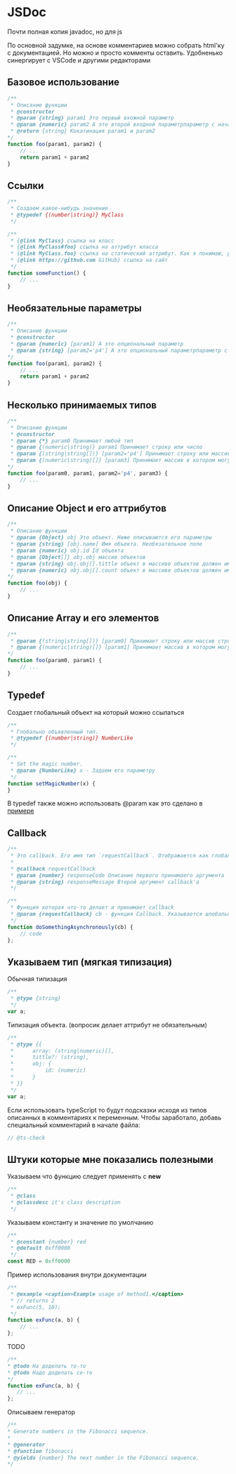 # JSDoc

Почти полная копия javadoc, но для js

По основной задумке, на основе комментариев можно собрать html'ку с документацией. Но можно и просто комменты оставить. Удобненько синергирует с VSCode и другими редакторами

## Базовое использование

````js
/** 
 * Описание функции 
 * @constructor
 * @param {string} param1 Это первый вхожной параметр
 * @param {numeric} param2 А это второй входной параметрпараметр с начальным значением
 * @return {string} Кокатинация param1 и param2
*/
function foo(param1, param2) {
    // ...
    return param1 + param2
}
````

## Ссылки

````js
/**
 * Создаем какое-нибудь значение
 * @typedef {(number|string)} MyClass
 */

/**
 * {@link MyClass} ссылка на класс
 * {@link MyClass#foo} ссылка на аттрибут класса
 * {@link MyClass.foo} ссылка на статический аттрибут. Как я понимаю, речь о Prototype
 * {@link https://github.com GitHub} ссылка на сайт
 */
function someFunction() {
    // ...
}
````

## Необязательные параметры

````js
/** 
 * Описание функции 
 * @constructor
 * @param {numeric} [param1] А это опциональный параметр
 * @param {string} [param2='p4'] А это опциональный параметрпараметр с начальным значением
*/
function foo(param1, param2) {
    // ...
    return param1 + param2
}
````

## Несколько принимаемых типов

````js
/** 
 * Описание функции 
 * @constructor
 * @param {*} param0 Принимает любой тип
 * @param {(numeric|string)} param1 Принимает строку или число
 * @param {(string|string[])} [param2='p4'] Принимает строку или массив строк, да еще начальное значение
 * @param {(numeric|string)[]} [param3] Принимает массив в котором могут быть чилса или строки
*/
function foo(param0, param1, param2='p4', param3) {
    // ...
}
````

## Описание Object и его аттрибутов

````js
/** 
 * Описание функции 
 * @param {Object} obj Это объект. Ниже описываются его параметры
 * @param {string} [obj.name] Имя объекта. Необязательное поле
 * @param {numeric} obj.id Id объекта
 * @param {Object[]} obj.obj массив объектов
 * @param {string} obj.obj[].tittle объект в массиве объектов должен иметь поле tittle
 * @param {numeric} obj.obj[].count объект в массиве объектов должен иметь поле count
*/
function foo(obj) {
    // ...
}
````

## Описание Array и его элементов

````js
/** 
 * @param {(string|string[])} [param0] Принимает строку или массив строк, да еще начальное значение
 * @param {(numeric|string)[]} [param1] Принимает массив в котором могут быть числа или строки
*/
function foo(param0, param1) {
    // ...
}
````

## Typedef

Создает глобальный объект на который можно ссылаться

````js
/**
 * Глобально объявленный тип.
 * @typedef {(number|string)} NumberLike
 */

/**
 * Set the magic number.
 * @param {NumberLike} x - Задаем его параметру
 */
function setMagicNumber(x) {
}
````

В typedef также можно использовать @param как это сделано в [примере](#описание-object-и-его-аттрибутов)

## Callback

````js
/**
 * Это callback. Его имя тип `requestCallback`. Отображается как глобальный symbol
 *
 * @callback requestCallback
 * @param {number} responseCode Описание первого принимаего аргумента
 * @param {string} responseMessage Второй аргумент callback'а
 */

/**
 * Функция которая что-то делает и принимает callback
 * @param {requestCallback} cb - функция Callback. Указывается шлобальный тип
 */
function doSomethingAsynchronously(cb) {
    // code
};
````

## Указываем тип (мягкая типизация)

Обычная типизация

````js
/**
 * @type {string}
 */
var a;
````

Типизация объекта. (вопросик делает аттрибут не обязательным)

````js
/**
 * @type {{
 *      array: (string|numeric)[],
 *      tittle?: (string),
 *      obj: {
 *          id: (numeric)
 *      }
 * }}
 */
var a;
````

Если использовать typeScript то будут подсказки исходя из типов описанных в комментариях к переменным. Чтобы заработало, добавь специальный комментарий в начале файла:

````js
// @ts-check
````

## Штуки которые мне показались полезными




Указываем что функцию следует применять с __new__
````js
/**
 * @class
 * @classdesc it's class description
 */
````

Указываем константу и значение по умолчанию

````js
/**
 * @constant {number} red
 * @default 0xff0000
 */
const RED = 0xff0000
````

Пример использования внутри документации

````js
/**
 * @example <caption>Example usage of method1.</caption>
 * // returns 2
 * exFunc(5, 10);
 */
function exFunc(a, b) {
    // ...
};
````

TODO

 ````js
/**
 * @todo На доделать то-то
 * @todo Надо доделать се-то
 */
function exFunc(a, b) {
    // ...
};
````

Описываем генератор

 ````js
/**
 * Generate numbers in the Fibonacci sequence.
 *
 * @generator
 * @function fibonacci
 * @yields {number} The next number in the Fibonacci sequence.
 */
 ````
